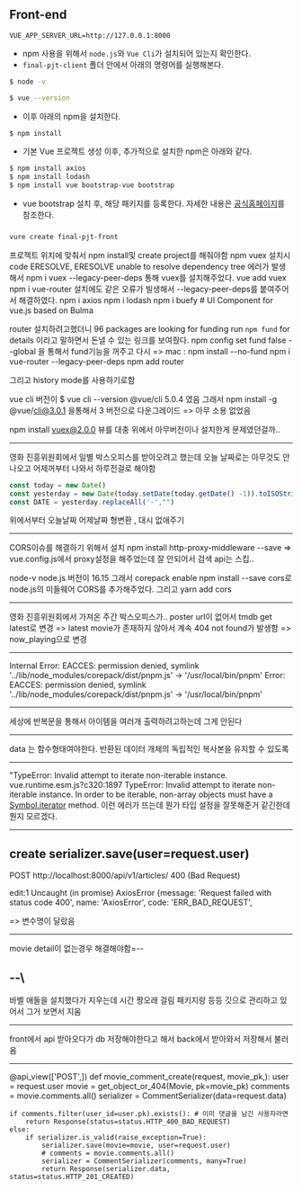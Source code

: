 ## Front-end

```
VUE_APP_SERVER_URL=http://127.0.0.1:8000
```

- npm 사용을 위해서 `node.js`와 `Vue Cli`가 설치되어 있는지 확인한다.
- `final-pjt-client` 폴더 안에서 아래의 명령어를 실행해본다.

```bash
$ node -v
```

```bash
$ vue --version
```

- 이후 아래의 npm을 설치한다.

```bash
$ npm install
```

- 기본 Vue 프로젝트 생성 이후, 추가적으로 설치한 npm은 아래와 같다.

```bash
$ npm install axios
$ npm install lodash
$ npm install vue bootstrap-vue bootstrap
```

- vue bootstrap 설치 후, 해당 패키지를 등록한다. 자세한 내용은 [공식홈페이지](https://bootstrap-vue.org/docs)를 참조한다.

### 
```bash
vure create final-pjt-front
```
프로젝트 위치에 맞춰서 npm install및 create project를 해줘야함 
npm vuex 설치시 
code ERESOLVE, ERESOLVE unable to resolve dependency tree 에러가 발생해서
npm i vuex --legacy-peer-deps 통해 vuex를 설치해주었다. 
vue add vuex
npm i vue-router 설치에도 같은 오류가 빌생해서 --legacy-peer-deps를 붙여주어서 해결하였다. 
npm i axios
npm i lodash
npm i buefy # UI Component for vue.js based on Bulma

router 설치하려고했더니 
96 packages are looking for funding
  run `npm fund` for details
이라고 말하면서 돈낼 수 있는 링크를 보여줬다.
npm config set fund false --global 을 통해서 fund기능을 꺼주고 다시 
=> mac : npm install --no-fund
npm i vue-router --legacy-peer-deps
npm add router 

그리고 history mode를 사용하기로함

vue cli 버전이 
$ vue cli --version
@vue/cli 5.0.4 였음
그래서 npm install -g @vue/cli@3.0.1 을통해서 3 버전으로 다운그레이드
=> 아무 소용 없었음

npm install vuex@2.0.0
뷰를 대충 위에서 아무버전이나 설치한게 문제였던걸까..


-------------------------


영화 진흥위원회에서 일별 박스오피스를 받아오려고 했는데
오늘 날짜로는 아무것도 안나오고 어제꺼부터 나와서 하루전걸로 해야함

```javascript
const today = new Date()
const yesterday = new Date(today.setDate(today.getDate() -1)).toISOString().split("T")[0]
const DATE = yesterday.replaceAll('-',"") 
```
위에서부터 오늘날짜 어제날짜 형변환 , 대시 없애주기 

-----------------------

CORS이슈를 해결하기 위해서 설치 
npm install http-proxy-middleware --save
=> vue.config.js에서 proxy설정을 해주었는데
잘 안되어서 검색 api는 스킵..

node-v 
node.js 버전이 16.15
그래서 corepack enable 
npm install --save cors로 
node.js의 미들웨어 CORS를 추가해주었다.
그리고 yarn add cors

--------------------


영화 진흥위원회에서 가져온 주간 박스오피스가.. poster url이 없어서
tmdb get latest로 변경
=> latest movie가 존재하지 않아서 계속 404 not found가 발생함
=> now_playing으로 변경 



-----
Internal Error: EACCES: permission denied, symlink '../lib/node_modules/corepack/dist/pnpm.js' -> '/usr/local/bin/pnpm'
Error: EACCES: permission denied, symlink '../lib/node_modules/corepack/dist/pnpm.js' -> '/usr/local/bin/pnpm'


-----
세상에 반복문을 통해서 아이템을 여러개 출력하려고하는데 그게 안된다 


-----
data 는 함수형태여야한다. 
반환된 데이터 개체의 독립적인 복사본을 유지할 수 있도록


-----
"TypeError: Invalid attempt to iterate non-iterable instance.
vue.runtime.esm.js?c320:1897 TypeError: Invalid attempt to iterate non-iterable instance.
In order to be iterable, non-array objects must have a [Symbol.iterator]() method.
이런 에러가 뜨는데 뭔가 타입 설정을 잘못해준거 같긴한데 뭔지 모르겠다. 


---
create 
serializer.save(user=request.user)
----

POST http://localhost:8000/api/v1/articles/ 400 (Bad Request)

edit:1 Uncaught (in promise) AxiosError {message: 'Request failed with status code 400', name: 'AxiosError', code: 'ERR_BAD_REQUEST',

=> 변수명이 달랐음


------ 
movie detail이 없는경우 해결해야함=--

--\
---
바벨 애들을 설치했다가 지우는데 시간 짱오래 걸림 패키지랑 등등 깃으로 관리하고 있어서 그거 보면서 지움


--- 
front에서 api 받아오다가
db 저장해야한다고 해서 back에서 받아와서 저장해서 불러옴


---- 

@api_view(['POST',])
def movie_comment_create(request, movie_pk,):
    user = request.user
    movie = get_object_or_404(Movie, pk=movie_pk)
    comments = movie.comments.all()
    serializer = CommentSerializer(data=request.data)

    if comments.filter(user_id=user.pk).exists(): # 이미 댓글을 남긴 사용자라면
        return Response(status=status.HTTP_400_BAD_REQUEST)
    else:
        if serializer.is_valid(raise_exception=True):
            serializer.save(movie=movie, user=request.user)
            # comments = movie.comments.all()
            serializer = CommentSerializer(comments, many=True)
            return Response(serializer.data, status=status.HTTP_201_CREATED)